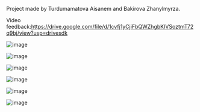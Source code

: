 Project made by Turdumamatova Aisanem and Bakirova Zhanylmyrza.

Video feedback:https://drive.google.com/file/d/1cvfj1yCjiFbQWZhgbKIVSoztmT72q9bj/view?usp=drivesdk

![image](https://user-images.githubusercontent.com/93324684/148260529-de44128e-7069-43e2-9f82-b0e28e9757d4.png)


![image](https://user-images.githubusercontent.com/93324684/148260580-30a3ade9-5a3b-46b9-88ce-3166fe94f2ec.png)


![image](https://user-images.githubusercontent.com/93324684/148260641-79b333d4-778d-4b7d-85e3-efd1d6914948.png)

![image](https://user-images.githubusercontent.com/93324684/148260695-a357197d-3022-496f-aeb2-f54f08f07e94.png)

![image](https://user-images.githubusercontent.com/93324684/148260740-e7824e15-d83c-48ef-b219-7c06c03260a0.png)

![image](https://user-images.githubusercontent.com/93324684/148260847-c7011c1e-c789-4955-94d8-0bbcbf348276.png)

